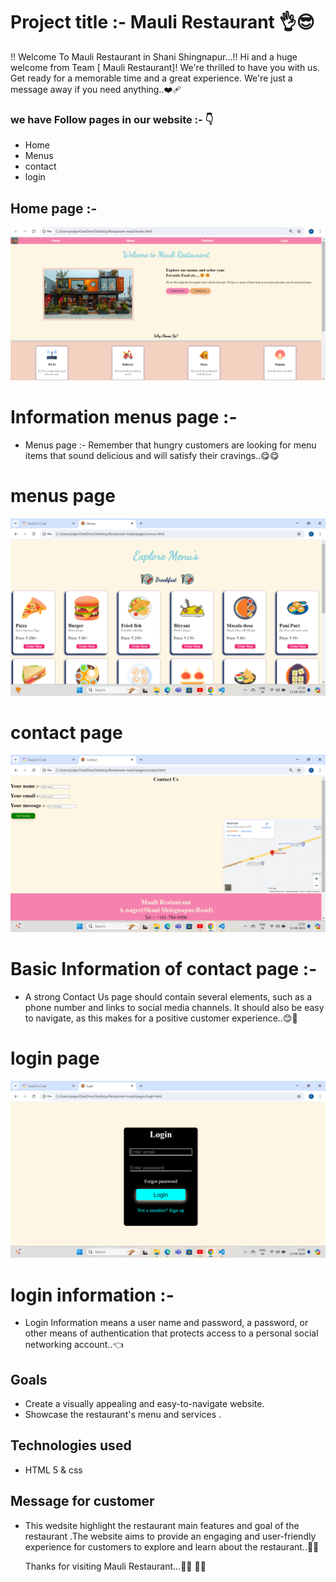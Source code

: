 #  Project title :- Mauli Restaurant  👌😎

 !! Welcome To Mauli Restaurant in Shani Shingnapur...!!
 Hi and a huge welcome from Team [ Mauli Restaurant]! We're thrilled to have you with us. Get ready for a memorable time and a great experience. We're just a message away if you need anything..❤️‍🩹

 ### we have Follow pages in our website :- 👇

 - Home
 - Menus
 - contact
 - login
  
## Home page :-
![image](./screenshot/screenshote1.png)

# Information menus page :-
- Menus page :- Remember that hungry customers are looking for menu items that sound delicious and will satisfy their cravings..😋😋

# menus page
![screenshote](./screenshot/screenshote2.png)

# contact page 
![screenshote](./screenshot/screenshote3.png)

# Basic Information of contact page :-
- A strong Contact Us page should contain several elements, such as a phone number and links to social media channels. It should also be easy to navigate, as this makes for a positive customer experience..😊🛂

# login page
![screenshote](./screenshot/screenshote4.png)

# login information :-
- Login Information means a user name and password, a password, or other means of authentication that protects access to a personal social networking account..👈

## Goals 
- Create a visually appealing and easy-to-navigate website.
- Showcase the restaurant's menu and services .

## Technologies used
- HTML 5 & css

## Message for customer 

- This wedsite highlight the restaurant main features and goal of the restaurant .The website aims to provide an engaging and user-friendly experience for customers to explore and learn about the restaurant..🙏😊



  Thanks for visiting Mauli Restaurant...🙏😘  🙏🙏